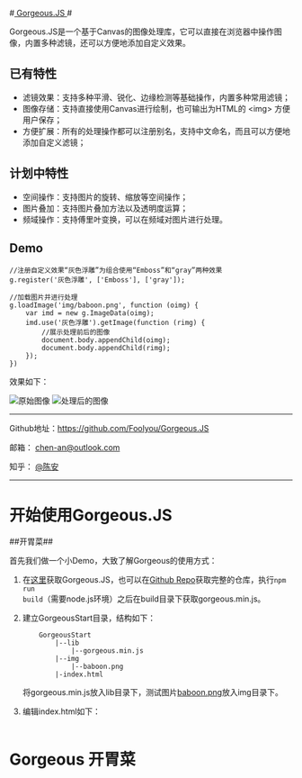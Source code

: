 #[ Gorgeous.JS ](https://github.com/Foolyou/Gorgeous.JS)#

Gorgeous.JS是一个基于Canvas的图像处理库，它可以直接在浏览器中操作图像，内置多种滤镜，还可以方便地添加自定义效果。

## 已有特性 ##

 * 滤镜效果：支持多种平滑、锐化、边缘检测等基础操作，内置多种常用滤镜；
 * 图像存储：支持直接使用Canvas进行绘制，也可输出为HTML的 &lt;img&gt; 方便用户保存；
 * 方便扩展：所有的处理操作都可以注册别名，支持中文命名，而且可以方便地添加自定义滤镜；

## 计划中特性 ##

 * 空间操作：支持图片的旋转、缩放等空间操作；
 * 图片叠加：支持图片叠加方法以及透明度运算；
 * 频域操作：支持傅里叶变换，可以在频域对图片进行处理。

## Demo ##

```
//注册自定义效果“灰色浮雕”为组合使用“Emboss”和“gray”两种效果
g.register('灰色浮雕', ['Emboss'], ['gray']);

//加载图片并进行处理
g.loadImage('img/baboon.png', function (oimg) {
    var imd = new g.ImageData(oimg);
    imd.use('灰色浮雕').getImage(function (rimg) {
        //展示处理前后的图像
        document.body.appendChild(oimg);
        document.body.appendChild(rimg);
    });
})
```
效果如下：

![原始图像][1] ![处理后的图像][2]

----------

Github地址：https://github.com/Foolyou/Gorgeous.JS

邮箱： chen-an@outlook.com

知乎： [@陈安][zhihu]

----------


  [1]: http://foolyou.github.io/Gorgeous.JS/images/README/o.png
  [2]: http://foolyou.github.io/Gorgeous.JS/images/README/r.png
  [zhihu]: http://www.zhihu.com/people/foolyou

# 开始使用Gorgeous.JS #

##开胃菜##

首先我们做一个小Demo，大致了解Gorgeous的使用方式：

 1. 在[这里][3]获取Gorgeous.JS，也可以在[Github Repo][4]获取完整的仓库，执行<code>npm run build</code>（需要node.js环境）之后在build目录下获取gorgeous.min.js。
 2. 建立GorgeousStart目录，结构如下：
    
    ```
        GorgeousStart
            |--lib
                |--gorgeous.min.js
            |--img
                |--baboon.png
            |-index.html
    ```
    将gorgeous.min.js放入lib目录下，测试图片[baboon.png][5]放入img目录下。
 3. 编辑index.html如下：
    
    ```
<!DOCTYPE html>
<html>
	<head>
		<title>Gorgeous Start</title>
		<meta charset="utf-8" />
	</head>
	<body>
		<h1>Gorgeous 开胃菜</h1>
		<script src="lib/gorgeous.min.js"></script>
		<script>
                        //记得先将gorgeous命名空间简记为g，方便后续使用
			var g = gorgeous;
			var src = 'img/baboon.png';
			
			//载入大猩猩图片并使用它创建g.ImageData对象
			g.ImageData(src, function (imd) {
				//将图像灰度化并显示出来
				imd.use('gray').getImage(function (img) {
					document.body.appendChild(img);
				});
				//对灰度化后的图片进行直方图均衡化提高对比度
				imd.use('equalize').getImage(function (img) {
					document.body.appendChild(img);
				});
			});			
		</script>
	</body>
</html>
    ```

打开index.html网页，可以看到如下两幅图：

![灰度化][6] ![直方图均衡化][7]

[3]: https://raw.githubusercontent.com/Foolyou/Gorgeous.JS/master/build/gorgeous.min.js
[4]: https://github.com/Foolyou/Gorgeous.JS
[5]: https://github.com/Foolyou/Gorgeous.JS/blob/master/test/img/baboon.png
[6]: http://foolyou.github.io/Gorgeous.JS/images/README/startg.png
[7]: http://foolyou.github.io/Gorgeous.JS/images/README/starth.png

## 创建g.ImageData对象 ##

在上面的代码中，我们使用图片源地址来初始化g.ImageData对象。实际上在Gorgeous里，一共有六种方式可以创建g.ImageData对象：

 1. 使用图片源地址
 
    g.ImageData({string}, {function ({g.ImageData})})
    
    如上，向g.ImageData()传入两个参数，一个字符串src存储着图片源地址，以及一个回调函数callback，callback接受一个指向创建好的g.ImageData对象的参数imd。当图片加载成功，g.ImageData初始化完毕时，callback就会被调用。
    
    Example:
    ```
    g.ImageData('img/baboon.png', function (imd) {
        //Do someting with imd.
    });
    ```
    
 2. 使用加载好的&lt;img&gt;
 
    g.ImageData({Image})
    
    向构造函数传入一个Image对象，函数将返回一个指向创建好的g.ImageData对象的引用。
    
    Example:
    ```
    //获取Image对象img的代码
    //...
    var imd = g.ImageData(img);
    //Do something with imd
    ```
    Gorgeous提供了函数g.loadImage({string}, {function ({Image})})方便图片的动态加载。
    Example:
    ```
    g.loadImage('baboon.png', function (img) {
        var imd = g.ImageData(img);
        //Do something with img and imd.
    });
    ```
    
 3. 使用HTMLCanvasElement对象
 
    g.ImageData({HTMLCanvasElement})
    
    Gorgeous提供了g.makeCanvasContext(width, height)函数来创建Canvas，这个函数会返回一个CanvasRenderingContext2D对象ctx,你可以用ctx.canvas来获取HTMLCanvasElement。
    
    Example:
    ```
    //获取Canvas对象canvas的代码
    //...
    var imd = g.ImageData(canvas);
    //Do something with imd
    ```
 4. 使用CanvasRenderingContext2D对象
 
   g.ImageData({CanvasRenderingContext2D})
   
 5. 使用由Canvas获取的原生ImageData对象
 
   g.ImageData({ImageData})
   
 6. 使用已有的g.ImageData对象（相当于整体拷贝）
 
   g.ImageData({g.ImageData})

以上方式都会返回一个创建好的g.ImageData对象，你可以自由选择是否使用new运算符。实际上使用new来创建新对象会减少一次函数调用，但是一般来说这并不会带来多少性能提升，所以不必在意。

## 使用滤镜效果 ##

创建好g.ImageData对象之后，就可以使用use()方法对图像进行操作了。
g.ImageData.prototype.use({string}, ...)

use()方法接受一个字符串参数作为要使用的滤镜效果名称， 并将剩余参数传递给该滤镜。处理结束后该方法将返回原对象方便进行链式调用。
滤镜名称将会被转为小写， 首尾空格都会被去掉， 同时字符间空格都会被缩减为一个， 例如'gaussian blur'与' Gaussian &nbsp;&nbsp;Blur '是等价的， 你可以放心使用。 

例如， <code>imd.use('mosaic', 10, 10);</code>将调用'mosaic'滤镜， 为图像打上10x10的马赛克。 

滤镜列表马上会更新上来。

## 注册新的滤镜效果 ##

g.register()函数支持添加自定义滤镜效果、 为滤镜添加别名以及滤镜组合功能。

 1. 自定义滤镜
    
    1. 添加掩模
      
      g.register({string}, {Array}, {number}, {number})
   
      第一个参数是滤镜名称， 第二个参数是掩模矩阵（你需要将之向量化） ，第三个参数factor表示矩阵乘的因子， 第四个参数bias是对卷积结果的偏置。
      
      例如
      
      ```
      g.register('平均值滤波', [
        1, 1, 1,
        1, 1, 1,
        1, 1, 1
      ], 1 / 9, 0);
      ```
      将建立一个均值滤波器。
    
    2. 添加处理函数
       
       g.register({string}, {function (...)})
       
       同样， 第一个参数是滤镜名称， 而第二个参数是一个用来处理图像的函数， 当使用imd.use()方法调用这个滤镜时， Gorgeous会以imd为this调用这个函数，
       并把其他参数一并传给函数。具体的处理函数写法请参考开发者手册。
    
    3. 别名
       
       g.register({string}, {string})
       
       这会将第一个参数定义的滤镜绑定到以第二个参数为名的滤镜上。如<code>g.register('马赛克', 'mosaic')</code>将会使滤镜'马赛克'成为'mosaic'的别名。
    
    4. 滤镜组合
    
       g.register({string}, [{string}, ...], [{string}, ...], ...)
       
       即使现有的滤镜可以满足你的需求， 每次都要使用一串use()来调用它们仍显得很麻烦。 这时你就可以使用上面的形式来将一系列滤镜操作统一为一个滤镜。
       例如：<code>g.register('灰色马赛克浮雕', ['gray'], ['mosaic', 8, 8], ['emboss'])</code>。
       
    Tips：
       
       1. 自定义滤镜时最好使用如下命名格式 '命名空间.滤镜名称'， 以防止意外覆盖Gorgeous自带滤镜。
       
       2. g.register()以及g.ImageData.prototype.use()未来会添加直接在字符串中提供参数的功能， 可能会用到$#^等特殊字符， 因此在滤镜命名时请不要使用这些符号。
